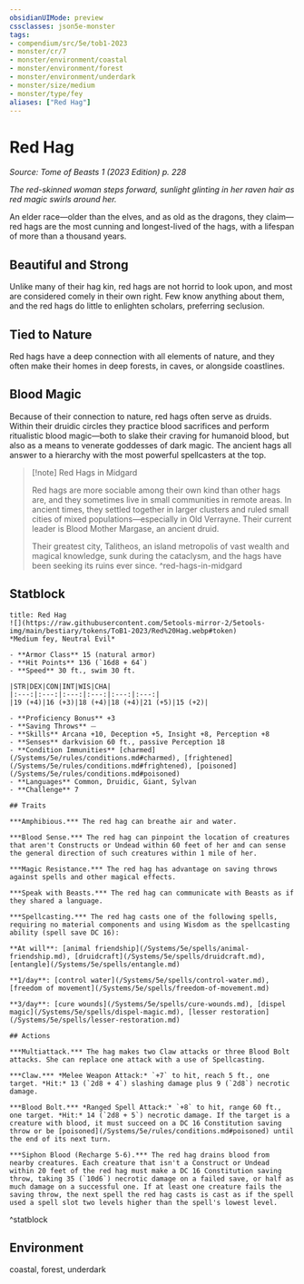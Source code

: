 ```yaml
---
obsidianUIMode: preview
cssclasses: json5e-monster
tags:
- compendium/src/5e/tob1-2023
- monster/cr/7
- monster/environment/coastal
- monster/environment/forest
- monster/environment/underdark
- monster/size/medium
- monster/type/fey
aliases: ["Red Hag"]
---
```

# Red Hag
*Source: Tome of Beasts 1 (2023 Edition) p. 228*  

*The red-skinned woman steps forward, sunlight glinting in her raven hair as red magic swirls around her.*

An elder race—older than the elves, and as old as the dragons, they claim—red hags are the most cunning and longest-lived of the hags, with a lifespan of more than a thousand years.

## Beautiful and Strong

Unlike many of their hag kin, red hags are not horrid to look upon, and most are considered comely in their own right. Few know anything about them, and the red hags do little to enlighten scholars, preferring seclusion.

## Tied to Nature

Red hags have a deep connection with all elements of nature, and they often make their homes in deep forests, in caves, or alongside coastlines.

## Blood Magic

Because of their connection to nature, red hags often serve as druids. Within their druidic circles they practice blood sacrifices and perform ritualistic blood magic—both to slake their craving for humanoid blood, but also as a means to venerate goddesses of dark magic. The ancient hags all answer to a hierarchy with the most powerful spellcasters at the top.

> [!note] Red Hags in Midgard
> 
> Red hags are more sociable among their own kind than other hags are, and they sometimes live in small communities in remote areas. In ancient times, they settled together in larger clusters and ruled small cities of mixed populations—especially in Old Verrayne. Their current leader is Blood Mother Margase, an ancient druid.
> 
> Their greatest city, Talitheos, an island metropolis of vast wealth and magical knowledge, sunk during the cataclysm, and the hags have been seeking its ruins ever since.
^red-hags-in-midgard

## Statblock

```ad-statblock
title: Red Hag
![](https://raw.githubusercontent.com/5etools-mirror-2/5etools-img/main/bestiary/tokens/ToB1-2023/Red%20Hag.webp#token)
*Medium fey, Neutral Evil*

- **Armor Class** 15 (natural armor)
- **Hit Points** 136 (`16d8 + 64`)
- **Speed** 30 ft., swim 30 ft.

|STR|DEX|CON|INT|WIS|CHA|
|:---:|:---:|:---:|:---:|:---:|:---:|
|19 (+4)|16 (+3)|18 (+4)|18 (+4)|21 (+5)|15 (+2)|

- **Proficiency Bonus** +3
- **Saving Throws** ⏤
- **Skills** Arcana +10, Deception +5, Insight +8, Perception +8
- **Senses** darkvision 60 ft., passive Perception 18
- **Condition Immunities** [charmed](/Systems/5e/rules/conditions.md#charmed), [frightened](/Systems/5e/rules/conditions.md#frightened), [poisoned](/Systems/5e/rules/conditions.md#poisoned)
- **Languages** Common, Druidic, Giant, Sylvan
- **Challenge** 7

## Traits

***Amphibious.*** The red hag can breathe air and water.

***Blood Sense.*** The red hag can pinpoint the location of creatures that aren't Constructs or Undead within 60 feet of her and can sense the general direction of such creatures within 1 mile of her.

***Magic Resistance.*** The red hag has advantage on saving throws against spells and other magical effects.

***Speak with Beasts.*** The red hag can communicate with Beasts as if they shared a language.

***Spellcasting.*** The red hag casts one of the following spells, requiring no material components and using Wisdom as the spellcasting ability (spell save DC 16):

**At will**: [animal friendship](/Systems/5e/spells/animal-friendship.md), [druidcraft](/Systems/5e/spells/druidcraft.md), [entangle](/Systems/5e/spells/entangle.md)

**1/day**: [control water](/Systems/5e/spells/control-water.md), [freedom of movement](/Systems/5e/spells/freedom-of-movement.md)

**3/day**: [cure wounds](/Systems/5e/spells/cure-wounds.md), [dispel magic](/Systems/5e/spells/dispel-magic.md), [lesser restoration](/Systems/5e/spells/lesser-restoration.md)

## Actions

***Multiattack.*** The hag makes two Claw attacks or three Blood Bolt attacks. She can replace one attack with a use of Spellcasting.

***Claw.*** *Melee Weapon Attack:* `+7` to hit, reach 5 ft., one target. *Hit:* 13 (`2d8 + 4`) slashing damage plus 9 (`2d8`) necrotic damage.

***Blood Bolt.*** *Ranged Spell Attack:* `+8` to hit, range 60 ft., one target. *Hit:* 14 (`2d8 + 5`) necrotic damage. If the target is a creature with blood, it must succeed on a DC 16 Constitution saving throw or be [poisoned](/Systems/5e/rules/conditions.md#poisoned) until the end of its next turn.

***Siphon Blood (Recharge 5-6).*** The red hag drains blood from nearby creatures. Each creature that isn't a Construct or Undead within 20 feet of the red hag must make a DC 16 Constitution saving throw, taking 35 (`10d6`) necrotic damage on a failed save, or half as much damage on a successful one. If at least one creature fails the saving throw, the next spell the red hag casts is cast as if the spell used a spell slot two levels higher than the spell's lowest level.
```
^statblock

## Environment

coastal, forest, underdark